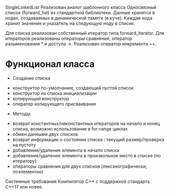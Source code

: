 SingleLinkedList
Реализован аналог шаблонного класса Односвязный список (forward_list) из стандартной библиотеки. Данные хранятся в нодах, создаваемых в динамической памяти (в куче). Каждая нода хранит значение и указатель на следующую ноду в списке.

Для списка реализован собственный итератор типа forward_iterator. Для итераторов реализованы операторы сравнения, оператор разыменования * и доступа ->. Реализован оператор инкремента ++.

# Функционал класса
 - Cоздание списка
 * конструктор по-умолчанию, создающий пустой список
 * конструктор из списка инициализации
 * копирующий конструктор
 * оператор копирующего присваивания

- Методы:
 * возврат константных/неконстантных итераторов на начало и конец списка, возможно использование в for-range циклах
 * обмен данными двух списков
 * возврат информации о состоянии списка : текущий размер/проверка на пустоту
 * добавление/удаление элемента в начало списка
 * добавление/удаление элемента в произвольное место в списке (по итератору)
 * операторы сравнения для двух списков (лексикографически, поэлементно)

Системные требования
Компилятор С++ с поддержкой стандарта C++17 или новее.
